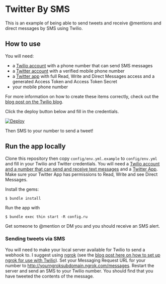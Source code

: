 # Twitter By SMS

This is an example of being able to send tweets and receive @mentions and direct messages by SMS using Twilio.

## How to use

You will need:

* a [Twilio account](https://www.twilio.com/try-twilio) with a phone number that can send SMS messages
* a [Twitter account](https://twitter.com) with a verified mobile phone number
* a [Twitter app](https://apps.twitter.com) with full Read, Write and Direct Messages access and a generated Access Token and Access Token Secret
* your mobile phone number

For more information on how to create these items correctly, check out the [blog post on the Twilio blog](https://www.twilio.com/blog/2015/03/send-tweets-via-sms-with-twilio-part-1.html).

Click the deploy button below and fill in the credentials.

[![Deploy](https://www.herokucdn.com/deploy/button.png)](https://heroku.com/deploy)

Then SMS to your number to send a tweet!

## Run the app locally

Clone this repository then copy `config/env.yml.example` to `config/env.yml` and fill in your Twilio and Twitter credentials. You will need a [Twilio account and a number that can send and receive text messages](https://www.twilio.com/try-twilio) and a [Twitter App](https://apps.twitter.com/). Make sure your Twitter App has permissions to Read, Write and see Direct Messages.

Install the gems:

```shell
$ bundle install
```

Run the app with

```shell
$ bundle exec thin start -R config.ru
```

Get someone to @mention or DM you and you should receive an SMS alert.

### Sending tweets via SMS

You will need to make your local server available for Twilio to send a webhook to. I suggest using [ngrok](https://ngrok.com/) (see the [blog post here on how to set up ngrok for use with Twilio](https://www.twilio.com/blog/2013/10/test-your-webhooks-locally-with-ngrok.html)). Set your Messaging Request URL for your number to http://yourngroksubdomain.ngrok.com/messages. Restart the server and send an SMS to your Twilio number. You should find that you have tweeted the contents of the message.
